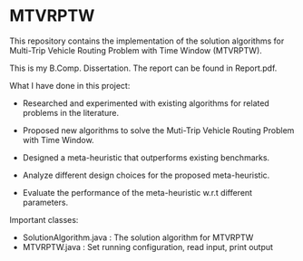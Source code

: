 # MTVRPTW

This repository contains the implementation of the solution algorithms for Multi-Trip Vehicle Routing Problem with Time Window (MTVRPTW).

This is my B.Comp. Dissertation. The report can be found in Report.pdf.

What I have done in this project:

-   Researched and experimented with existing algorithms for related
    problems in the literature.

-   Proposed new algorithms to solve the Muti-Trip Vehicle Routing
    Problem with Time Window.

-   Designed a meta-heuristic that outperforms existing benchmarks.

-   Analyze different design choices for the proposed meta-heuristic.

-   Evaluate the performance of the meta-heuristic w.r.t different
    parameters.


Important classes:
- SolutionAlgorithm.java : The solution algorithm for MTVRPTW
- MTVRPTW.java : Set running configuration, read input, print output
